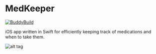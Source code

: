 # MedKeeper
[![BuddyBuild](https://dashboard.buddybuild.com/api/statusImage?appID=56327dabf17c960100963f4d&branch=master&build=latest)](https://dashboard.buddybuild.com/apps/56327dabf17c960100963f4d/build/latest)

iOS app written in Swift for efficiently keeping track of medications and when to take them.

![alt tag](http://i.imgur.com/5SWRa9K.png)
